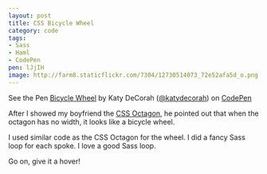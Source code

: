 ```yaml
---
layout: post
title: CSS Bicycle Wheel
category: code
tags: 
- Sass
- Haml
- CodePen
pen: lJjIH
image: http://farm8.staticflickr.com/7304/12730514073_72e52afa5d_o.png
---
```


<p data-height="400" data-theme-id="97" data-slug-hash="lJjIH" data-user="katydecorah" data-default-tab="result" class='codepen'>See the Pen <a href='http://codepen.io/katydecorah/pen/lJjIH'>Bicycle Wheel</a> by Katy DeCorah (<a href='http://codepen.io/katydecorah'>@katydecorah</a>) on <a href='http://codepen.io'>CodePen</a></p>

After I showed my boyfriend the [CSS Octagon](../octagon), he pointed out that when the octagon has no width, it looks like a bicycle wheel.

I used similar code as the CSS Octagon for the wheel. I did a fancy Sass loop for each spoke. I love a good Sass loop.

Go on, give it a hover!